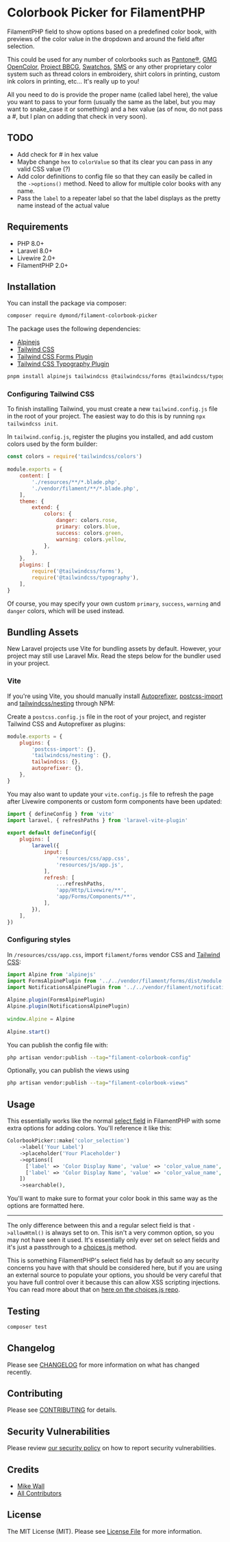 # Colorbook Picker for FilamentPHP

FilamentPHP field to show options based on a predefined color book, with previews of the color value in the dropdown and around the field after selection.

This could be used for any number of colorbooks such as [Pantone®️](https://www.pantone.com/color-systems/pantone-color-systems-explained), [GMG OpenColor](https://gmgcolor.com/products/opencolor/), [Project BBCG](https://www.projectbbcg.guide/), [Swatchos](https://www.swatchos.com/), [SMS](https://www.spot-nordic.com/sms/) or any other proprietary color system such as thread colors in embroidery, shirt colors in printing, custom ink colors in printing, etc... It's really up to you!

All you need to do is provide the proper name (called label here), the value you want to pass to your form (usually the same as the label, but you may want to snake_case it or something) and a hex value (as of now, do not pass a #, but I plan on adding that check in very soon).

## TODO

- Add check for # in hex value
- Maybe change `hex` to `colorValue` so that its clear you can pass in any valid CSS value (?)
- Add color definitions to config file so that they can easily be called in the `->options()` method. Need to allow for multiple color books with any name.
- Pass the `label` to a repeater label so that the label displays as the pretty name instead of the actual value


## Requirements
- PHP 8.0+
- Laravel 8.0+
- Livewire 2.0+
- FilamentPHP 2.0+

## Installation

You can install the package via composer:

```bash
composer require dymond/filament-colorbook-picker
```

The package uses the following dependencies:
- [Alpinejs](https://alpinejs.dev/)
- [Tailwind CSS](https://tailwindcss.com/)
- [Tailwind CSS Forms Plugin](https://github.com/tailwindlabs/tailwindcss-forms)
- [Tailwind CSS Typography Plugin](https://tailwindcss.com/docs/typography-plugin)

```bash
pnpm install alpinejs tailwindcss @tailwindcss/forms @tailwindcss/typography --save-dev
```

### Configuring Tailwind CSS

To finish installing Tailwind, you must create a new `tailwind.config.js` file in the root of your project. The easiest way to do this is by running `npx tailwindcss init`.

In `tailwind.config.js`, register the plugins you installed, and add custom colors used by the form builder:

```js
const colors = require('tailwindcss/colors') 
 
module.exports = {
    content: [
        './resources/**/*.blade.php',
        './vendor/filament/**/*.blade.php', 
    ],
    theme: {
        extend: {
            colors: { 
                danger: colors.rose,
                primary: colors.blue,
                success: colors.green,
                warning: colors.yellow,
            }, 
        },
    },
    plugins: [
        require('@tailwindcss/forms'), 
        require('@tailwindcss/typography'), 
    ],
}
```
Of course, you may specify your own custom `primary`, `success`, `warning` and `danger` colors, which will be used instead.

## Bundling Assets

New Laravel projects use Vite for bundling assets by default. However, your project may still use Laravel Mix. Read the steps below for the bundler used in your project.

### Vite
If you're using Vite, you should manually install [Autoprefixer](https://github.com/postcss/autoprefixer), [postcss-import](https://tailwindcss.com/docs/using-with-preprocessors#build-time-imports) and [tailwindcss/nesting](https://tailwindcss.com/docs/using-with-preprocessors#nesting) through NPM:

Create a `postcss.config.js` file in the root of your project, and register Tailwind CSS and Autoprefixer as plugins:

```js
module.exports = {
    plugins: {
        'postcss-import': {},
        'tailwindcss/nesting': {},
        tailwindcss: {},
        autoprefixer: {},
    },
}
```
You may also want to update your `vite.config.js` file to refresh the page after Livewire components or custom form components have been updated:
```js
import { defineConfig } from 'vite'
import laravel, { refreshPaths } from 'laravel-vite-plugin' 
 
export default defineConfig({
    plugins: [
        laravel({
            input: [
                'resources/css/app.css',
                'resources/js/app.js',
            ],
            refresh: [ 
                ...refreshPaths,
                'app/Http/Livewire/**',
                'app/Forms/Components/**',
            ], 
        }),
    ],
})
```
### Configuring styles
In `/resources/css/app.css`, import `filament/forms` vendor CSS and [Tailwind CSS](https://tailwindcss.com/):

```js
import Alpine from 'alpinejs'
import FormsAlpinePlugin from '../../vendor/filament/forms/dist/module.esm'
import NotificationsAlpinePlugin from '../../vendor/filament/notifications/dist/module.esm'
 
Alpine.plugin(FormsAlpinePlugin)
Alpine.plugin(NotificationsAlpinePlugin)
 
window.Alpine = Alpine
 
Alpine.start()
```

You can publish the config file with:

```bash
php artisan vendor:publish --tag="filament-colorbook-config"
```

Optionally, you can publish the views using

```bash
php artisan vendor:publish --tag="filament-colorbook-views"
```

## Usage

This essentially works like the normal [select field](https://filamentphp.com/docs/2.x/forms/fields#select) in FilamentPHP with some extra options for adding colors. You'll reference it like this:

```php
ColorbookPicker::make('color_selection')
    ->label('Your Label')
    ->placeholder('Your Placeholder')
    ->options([
      ['label' => 'Color Display Name', 'value' => 'color_value_name', 'hex' => 'FFFFFF'],
      ['label' => 'Color Display Name', 'value' => 'color_value_name', 'hex' => '000000'],
    ])
    ->searchable(),
```

You'll want to make sure to format your color book in this same way as the options are formatted here.

---

The only difference between this and a regular select field is that `->allowHtml()` is always set to on. This isn't a very common option, so you may not have seen it used. It's essentially only ever set on select fields and it's just a passthrough to a [choices.js](https://github.com/Choices-js/Choices) method.

This is something FilamentPHP's select field has by default so any security concerns you have with that should be considered here, but if you are using an external source to populate your options, you should be very careful that you have full control over it because this can allow XSS scripting injections. You can read more about that on [here on the choices.js repo](https://github.com/Choices-js/Choices#allowhtml).

## Testing

```bash
composer test
```

## Changelog

Please see [CHANGELOG](CHANGELOG.md) for more information on what has changed recently.

## Contributing

Please see [CONTRIBUTING](CONTRIBUTING.md) for details.

## Security Vulnerabilities

Please review [our security policy](../../security/policy) on how to report security vulnerabilities.

## Credits

- [Mike Wall](https://github.com/daikazu)
- [All Contributors](../../contributors)

## License

The MIT License (MIT). Please see [License File](LICENSE.md) for more information.
